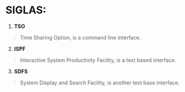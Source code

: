 # SIGLAS:

1. **TSO**
> Time Sharing Option, is a command line interface.

2. **ISPF**
> Interactive System Productivity Facility, is a text based interface.

3. **SDFS**
> System Display and Search Facility, is another text base interface.

